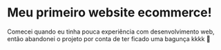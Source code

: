 # Meu primeiro website ecommerce!
Comecei quando eu tinha pouca experiência com desenvolvimento web, então abandonei o projeto por conta de ter ficado uma bagunça kkkk 😬



<!--
Abandonei pois o código estava muito bagunçado, coisas que eu tinha deixado pra trás sem terminar/ou feito de forma simples(com muitas falhas) para dar início a outras página. 
E então como eu tinha uma mente muito fechada, acabou que virou uma bagunça o código. Até tentei reorganizar, mas alguma coisa ou outra eu iria acabar esquecendo (E iria levar mais tempo do que se eu fizesse hoje do 0). Então optei por recomeçar, tendo hoje, conhecimento com back-end.
--!>
